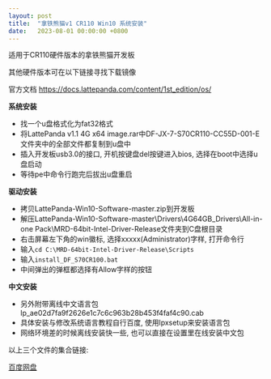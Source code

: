 ```yaml
---
layout: post
title:  "拿铁熊猫v1 CR110 Win10 系统安装"
date:   2023-08-01 00:00:00 +0800
---
```




适用于CR110硬件版本的拿铁熊猫开发板

其他硬件版本可在以下链接寻找下载镜像

官方文档 https://docs.lattepanda.com/content/1st_edition/os/

**系统安装**

* 找一个u盘格式化为fat32格式
* 将LattePanda v1.1 4G x64 image.rar中DF-JX-7-S70CR110-CC55D-001-E文件夹中的全部文件都复制到u盘中
* 插入开发板usb3.0的接口, 开机按键盘del按键进入bios, 选择在boot中选择u盘启动
* 等待pe中命令行跑完后拔出u盘重启

**驱动安装**

* 拷贝LattePanda-Win10-Software-master.zip到开发板
* 解压LattePanda-Win10-Software-master\Drivers\4G64GB_Drivers\All-in-one Pack\MRD-64bit-Intel-Driver-Release文件夹到C盘根目录
* 右击屏幕左下角的win徽标, 选择xxxxx(Administrator)字样, 打开命令行
* 输入`cd C:\MRD-64bit-Intel-Driver-Release\Scripts`
* 输入`install_DF_S70CR100.bat`
* 中间弹出的弹框都选择有Allow字样的按钮

**中文安装**

* 另外附带离线中文语言包lp_ae02d7fa9f2626e1c7c6c963b28b453f4faf4c90.cab
* 具体安装与修改系统语言教程自行百度, 使用lpxsetup来安装语言包
* 网络环境差的时候离线安装快一些, 也可以直接在设置里在线安装中文包

以上三个文件的集合链接:

[百度网盘](pan.baidu.com/s/1aY6qxeWtS_9rRJ7RAJ370g?pwd=fjpp)